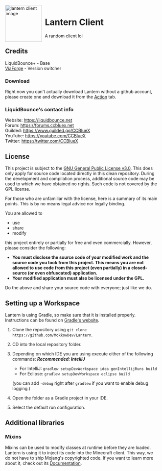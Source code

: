<img width="120" height="120" align="left" style="float: left; margin: 0 10px 0 0;" alt="lantern client image" src="src/main/resources/assets/minecraft/liquidbounce%2B/big.png">

# Lantern Client
A random client lol

## Credits
LiquidBounce+ - Base \
[ViaForge](https://github.com/ViaVersion/ViaForge) - Version switcher

### Download
Right now you can't actually download Lantern without a github account, please create one and download it from the [Action](https://github.com/MokkowDev/Lantern/actions) tab.

### LiquidBounce's contact info
Website: https://liquidbounce.net \
Forum: https://forums.ccbluex.net \
Guilded: https://www.guilded.gg/CCBlueX \
YouTube: https://youtube.com/CCBlueX \
Twitter: https://twitter.com/CCBlueX 

## License
This project is subject to the [GNU General Public License v3.0](LICENSE). This does only apply for source code located directly in this clean repository. During the development and compilation process, additional source code may be used to which we have obtained no rights. Such code is not covered by the GPL license.

For those who are unfamiliar with the license, here is a summary of its main points. This is by no means legal advice nor legally binding.

You are allowed to
- use
- share
- modify

this project entirely or partially for free and even commercially. However, please consider the following:

- **You must disclose the source code of your modified work and the source code you took from this project. This means you are not allowed to use code from this project (even partially) in a closed-source (or even obfuscated) application.**
- **Your modified application must also be licensed under the GPL.** 

Do the above and share your source code with everyone; just like we do.

## Setting up a Workspace
Lantern is using Gradle, so make sure that it is installed properly. Instructions can be found on [Gradle's website](https://gradle.org/install/).
1. Clone the repository using `git clone https://github.com/MokkowDev/Lantern`. 
2. CD into the local repository folder.
4. Depending on which IDE you are using execute either of the following commands:
   ***Recommended: IntelliJ***
    - For IntelliJ: `gradlew setupDevWorkspace idea genIntellijRuns build`
    - For Eclipse: `gradlew setupDevWorkspace eclipse build`

    (you can add `-debug` right after `gradlew` if you want to enable debug logging.)
6. Open the folder as a Gradle project in your IDE.
7. Select the default run configuration.

## Additional libraries
### Mixins
Mixins can be used to modify classes at runtime before they are loaded. Lantern is using it to inject its code into the Minecraft client. This way, we do not have to ship Mojang's copyrighted code. If you want to learn more about it, check out its [Documentation](https://docs.spongepowered.org/5.1.0/en/plugin/internals/mixins.html).
